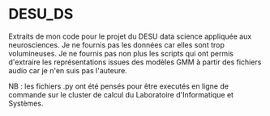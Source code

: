 # DESU_DS

Extraits de mon code pour le projet du DESU data science appliquée aux neurosciences. Je ne fournis pas les données car elles sont trop volumineuses. Je ne fournis pas non plus les scripts qui ont permis d'extraire les représentations issues des modèles GMM à partir des fichiers audio car je n'en suis pas l'auteure.

NB : les fichiers .py ont été pensés pour être executés en ligne de commande sur le cluster de calcul du Laboratoire d'Informatique et Systèmes.  

